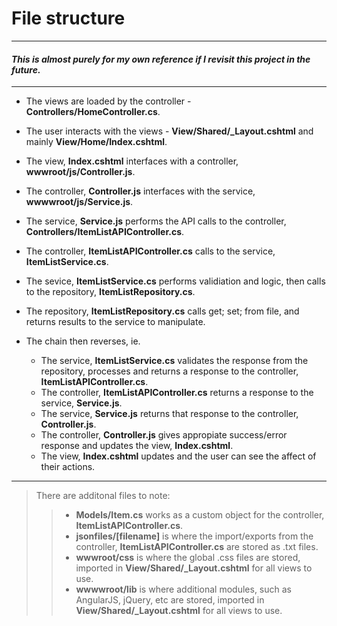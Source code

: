 ﻿# File structure 

- - - -

#### _This is almost purely for my own reference if I revisit this project in the future._ ####

- - - -

* The views are loaded by the controller - __Controllers/HomeController.cs__.

* The user interacts with the views - __View/Shared/\_Layout.cshtml__ and mainly __View/Home/Index.cshtml__.

* The view, __Index.cshtml__ interfaces with a controller, __wwwroot/js/Controller.js__.

* The controller, __Controller.js__ interfaces with the service, __wwwwroot/js/Service.js__.

* The service, __Service.js__ performs the API calls to the controller, __Controllers/ItemListAPIController.cs__.

* The controller, __ItemListAPIController.cs__ calls to the service, __ItemListService.cs__.

* The sevice, __ItemListService.cs__ performs validiation and logic, then calls to the repository, __ItemListRepository.cs__.

* The repository, __ItemListRepository.cs__ calls get; set; from file, and returns results to the service to manipulate.

* The chain then reverses, ie.
    * The service, __ItemListService.cs__ validates the response from the repository, processes and returns a response to the controller, __ItemListAPIController.cs__.
    * The controller, __ItemListAPIController.cs__ returns a response to the service, __Service.js__.
    * The service, __Service.js__ returns that response to the controller, __Controller.js__.
    * The controller, __Controller.js__ gives appropiate success/error response and updates the view, __Index.cshtml__.
    * The view, __Index.cshtml__ updates and the user can see the affect of their actions.

- - - -

> There are additonal files to note:
>> * __Models/Item.cs__ works as a custom object for the controller, __ItemListAPIController.cs__.
>> * __jsonfiles/[filename]__ is where the import/exports from the controller, __ItemListAPIController.cs__ are stored as .txt files.
>> * __wwwroot/css__ is where the global .css files are stored, imported in __View/Shared/\_Layout.cshtml__ for all views to use.
>> * __wwwwroot/lib__ is where additional modules, such as AngularJS, jQuery, etc are stored, imported in __View/Shared/\_Layout.cshtml__ for all views to use.

> 